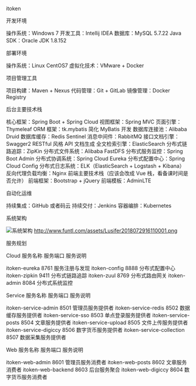 itoken

开发环境

操作系统：Windows 7 开发工具：Intellij IDEA 数据库：MySQL 5.7.22 Java SDK：Oracle JDK 1.8.152

部署环境

操作系统：Linux CentOS7 虚拟化技术：VMware + Docker

项目管理工具

项目构建：Maven + Nexus 代码管理：Git + GitLab 镜像管理：Docker Registry

后台主要技术栈

核心框架：Spring Boot + Spring Cloud 视图框架：Spring MVC 页面引擎：Thymeleaf ORM 框架：tk.mybatis 简化 MyBatis 开发 数据库连接池：Alibaba Druid 数据库缓存：Redis Sentinel 消息中间件：RabbitMQ 接口文档引擎：Swagger2 RESTful 风格 API 文档生成 全文检索引擎：ElasticSearch 分布式链路追踪：ZipKin 分布式文件系统：Alibaba FastDFS 分布式服务监控：Spring Boot Admin 分布式协调系统：Spring Cloud Eureka 分布式配置中心：Spring Cloud Config 分布式日志系统：ELK（ElasticSearch + Logstash + Kibana） 反向代理负载均衡：Nginx 前端主要技术栈（应该会改成 Vue 栈，看备课时间是否允许） 前端框架：Bootstrap + jQuery 前端模板：AdminLTE

自动化运维

持续集成：GitHub 或者码云 持续交付：Jenkins 容器编排：Kubernetes

系统架构

![系统架构](https://images.gitee.com/uploads/images/2018/1004/084853_0e996228_2025920.png "屏幕截图.png")
http://www.funtl.com/assets/Lusifer2018072916110001.png

服务规划

Cloud 服务名称	服务端口	服务说明

itoken-eureka	8761	服务注册与发现 itoken-config	8888	分布式配置中心 itoken-zipkin	9411	分布式链路追踪 itoken-zuul	8769	分布式路由网关 itoken-admin	8084	分布式系统监控

Service 服务名称	服务端口	服务说明

itoken-service-admin	8501	管理员服务提供者 itoken-service-redis	8502	数据缓存服务提供者 itoken-service-sso	8503	单点登录服务提供者 itoken-service-posts	8504	文章服务提供者 itoken-service-upload	8505	文件上传服务提供者 itoken-service-digiccy	8506	数字货币服务提供者 itoken-service-collection	8507	数据采集服务提供者

Web 服务名称	服务端口	服务说明

itoken-web-admin	8601	管理员服务消费者 itoken-web-posts	8602	文章服务消费者 itoken-web-backend	8603	后台服务聚合 itoken-web-digiccy	8604	数字货币服务消费者

